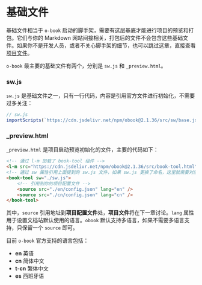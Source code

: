 # 基础文件

基础文件相当于 `o-book` 启动的脚手架，需要有这层基底才能进行项目的预览和打包。它们与你的 Markdown 网站间接相关，打包后的文件不会包含这些基础文件。如果你不是开发人员，或者不关心脚手架的细节，也可以跳过这章，直接查看[项目文件](./project-docs.md)。

`o-book` 最主要的基础文件有两个，分别是 `sw.js` 和 `_preview.html`。

### sw.js

`sw.js` 是基础文件之一，只有一行代码，内容是引用官方文件进行初始化，不需要过多关注：

```javascript
// sw.js
importScripts(`https://cdn.jsdelivr.net/npm/obook@2.1.36/src/sw/base.js`);
```

### _preview.html

`_preview.html` 是项目启动预览初始化的文件，主要的代码如下：

```html
<!-- 通过 l-m 加载了 book-tool 组件 -->
<l-m src="https://cdn.jsdelivr.net/npm/obook@2.1.36/src/book-tool.html"></l-m>
<!-- 通过 sw 属性引用上面提到的 sw.js 文件，如果 sw.js 更换了命名，这里就需要对应着更换 -->
<book-tool sw="./sw.js">
    <!-- 引用到你的项目配置文件 -->
    <source src="./en/config.json" lang="en" />
    <source src="./cn/config.json" lang="cn" />
</book-tool>
```

其中，`source` 引用地址到**项目配置文件**处，**项目文件**将在下一章讨论。`lang` 属性用于设置文档站默认使用的语言。`obook` 默认支持多语言，如果不需要多语言支持，只保留一个 `source` 即可。

目前 `o-book` 官方支持的语言包括：
- **en** 英语
- **cn** 简体中文
- **t-cn** 繁体中文
- **es** 西班牙语